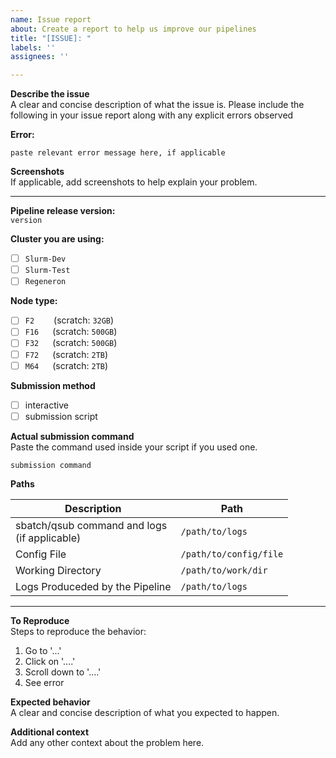 ```yaml
---
name: Issue report
about: Create a report to help us improve our pipelines
title: "[ISSUE]: "
labels: ''
assignees: ''

---
```


**Describe the issue**<br>
A clear and concise description of what the issue is. Please include the following in your issue report along with any explicit errors observed

**Error:**
```
paste relevant error message here, if applicable
```

**Screenshots**<br>
If applicable, add screenshots to help explain your problem.

---

**Pipeline release version:**<br>
`version`

**Cluster you are using:**
- [ ] `Slurm-Dev`
- [ ] `Slurm-Test`
- [ ] `Regeneron`

**Node type:**
<!-- specify another scratch size here if it's not the default. eg.) 3TB for F72+3TB  --->
- [ ] `F2`   &numsp;&emsp;  (scratch: `32GB`)
- [ ] `F16`         &emsp;  (scratch: `500GB`)
- [ ] `F32`         &emsp;  (scratch: `500GB`)
- [ ] `F72`         &emsp;  (scratch: `2TB`)
- [ ] `M64`         &emsp;  (scratch: `2TB`)

**Submission method**
- [ ] interactive
- [ ] submission script

**Actual submission command**<br>
Paste the command used inside your script if you used one.
<!-- 
EXAMPLE:
    - `python3 /path/to/submit_nextflow_pipeline.py --nextflow_script ...`
    - `nextflow run ...`
    - etc...
--->

```
submission command
```

**Paths**
<!-- Please enter the paths under the table below --->

| Description | Path |
|-------------|------|
| sbatch/qsub command and logs <br> (if applicable) | ```/path/to/logs```|
| Config File                                       | ```/path/to/config/file``` |
| Working Directory                                 | ```/path/to/work/dir``` |
| Logs Produceded by the Pipeline                   | ```/path/to/logs``` |


---

**To Reproduce**<br>
Steps to reproduce the behavior:
1. Go to '...'
2. Click on '....'
3. Scroll down to '....'
4. See error

**Expected behavior**<br>
A clear and concise description of what you expected to happen.

**Additional context**<br>
Add any other context about the problem here.
